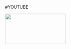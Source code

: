 #YOUTUBE


<img src="https://raw.githubusercontent.com/iwebsite128/test1/master/win10.jpg"  width="200" height="100">

